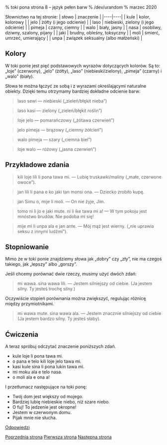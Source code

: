 % toki pona strona 8 – język pełen barw
% /dev/urandom
% marzec 2020

Słownictwo na tej stronie:
| słowo | znaczenie |
|----|----|
| kule | kolor, kolorowy |
| jelo | żółty (i jego odcienie) |
| laso | niebieski, zielony (i jego odcienie) |
| pimeja | czarny, ciemny |
| walo | biały, jasny |
| nasa | osobliwy, dziwny, szalony, pijany |
| jaki | brudny, obleśny, toksyczny |
| moli | śmierć, umrzeć, umierający |
| unpa | związek seksualny (albo małżeński) |

## Kolory

W toki ponie jest pięć podstawowych wyrazów dotyczących kolorów. Są to: „loje” (czerwony), „jelo” (żółty), „laso” (niebieski/zielony), „pimeja” (czarny) i „walo” (biały).

Słowa te można łączyć ze sobą i z wyrazami określającymi naturalne obiekty. Dzięki
temu otrzymamy bardziej dokładne odcienie barw:

> laso sewi — niebieski („zieleń/błękit nieba”)

> laso kasi — zielony („zieleń/błękit roślin”)

> loje jelo — pomarańczowy („żótawa czerwień”)

> jelo pimeja — brązowy („ciemny żółcień”)

> walo pimeja — szary („ciemna biel”)

> loje walo — różowy („jasna czerwień”)

## Przykładowe zdania

> kili loje lili li pona tawa mi. — Lubię truskawki/maliny („małe, czerwone owoce”).

> jan lili li pana e ko jaki tan monsi ona. — Dziecko zrobiło kupę.

> jan Simu o, mije li moli. — On nie żyje, Jim.

> tomo ni li jo e jaki mute. ni li ike tawa mi a! — W tym pokoju jest mnóstwo
>brudów. Nie podoba mi się!

> mije mi li unpa ala e jan ante. — Mój mąż jest wierny. („nie uprawia seksu z innymi
> ludźmi”).

## Stopniowanie

Mimo że w toki ponie znajdziemy słowa jak „dobry” czy „zły”, nie ma czegoś takiego,
jak „lepszy” albo „gorszy”.

Jeśli chcemy porównać dwie rzeczy, musimy użyć dwóch zdań:

> mi wawa. sina wawa lili. — Jestem silniejszy od ciebie. (Ja jestem silny. Ty
> jesteś trochę silny.)

Oczywiście stopień porównania można zwiększyć, regulując różnicę między
przymiotnikami.

> mi wawa mute. sina wawa ala. — Jestem znacznie silniejszy od ciebie 
> (Ja jestem bardzo silny. Ty jesteś słaby).

## Ćwiczenia

A teraz spróbuj odczytać znaczenie poniższych zdań.

* kule loje li pona tawa mi.
* o pana e telo kili loje jelo tawa mi. 
* kasi kule sina li pona lukin tawa mi.
* mi moku ala e telo nasa.
* o moli ala e ona a!

I przetłumacz następujące na toki ponę:

* Twój dom jest większy od mojego.
* Bardziej lubię niebieskie niebo, niż szare niebo.
* O fuj! To jedzenie jest okropne!
* Jestem w czerwonym domu.
* Pijak mnie nie słucha.

[Odpowiedzi](pl_answers.html#p8)

[Poprzednia strona](pl_7.html) [Pierwsza strona](pl_index.html) [Następna strona](pl_9.html)